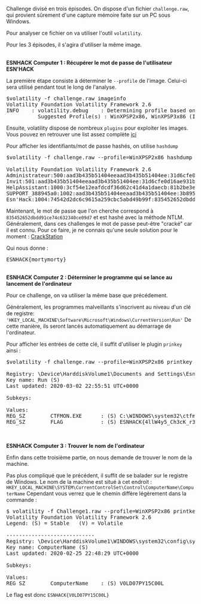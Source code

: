 Challenge divisé en trois épisodes.
On dispose d'un fichier `challenge.raw`, qui provient sûrement d'une capture mémoire faite sur un PC sous Windows.

Pour analyser ce fichier on va utiliser l'outil `volatility`.

Pour les 3 épisodes, il s'agira d'utiliser la même image.

<br/>
<strong>ESNHACK Computer 1 : Récupérer le mot de passe de l'utilisateur ESN'HACK</strong>

La première étape consiste à déterminer le `--profile` de l'image. Celui-ci sera utilisé pendant tout le long de l'analyse.

<pre>$volatility -f challenge.raw imageinfo
Volatility Foundation Volatility Framework 2.6
INFO    : volatility.debug    : Determining profile based on KDBG search...
          Suggested Profile(s) : WinXPSP2x86, WinXPSP3x86 (Instantiated with WinXPSP2x86)
</pre>

Ensuite, volatility dispose de nombreux `plugins` pour exploiter les images.
Vous pouvez en retrouver une list assez complète <a href="http://repository.root-me.org/Forensic/EN%20-%20Volatility%20cheatsheet%20v2.4.pdf">ici</a>


Pour afficher les identifiants/mot de passe hashés, on utilise `hashdump`

<pre>$volatility -f challenge.raw --profile=WinXPSP2x86 hashdump

Volatility Foundation Volatility Framework 2.6
Administrateur:500:aad3b435b51404eeaad3b435b51404ee:31d6cfe0d16ae931b73c59d7e0c089c0:::
Invit:501:aad3b435b51404eeaad3b435b51404ee:31d6cfe0d16ae931b73c59d7e0c089c0:::
HelpAssistant:1000:3cf54e12eafdcdf36d62c41d4a1daecb:81b2be3e89b7f236ec28dcffd2cde734:::
SUPPORT_388945a0:1002:aad3b435b51404eeaad3b435b51404ee:3b895d32baf7d48355c7495bf4e705b9:::
Esn'Hack:1004:74542d2dc6c9615a259cbc5abd49b99f:835452652dbdd91ce74c632340ce09d7:::
</pre>

Maintenant, le mot de passe que l'on cherche correspond à `835452652dbdd91ce74c632340ce09d7` et est hashé avec la méthode NTLM.
Généralement, dans ces challenges le mot de passe peut-être "cracké" car il est connu.
Pour ce faire, je ne connais qu'une seule solution pour le moment : <a href="https://crackstation.net/">CrackStation</a>

Qui nous donne : <pre>ESNHACK{mortymorty}</pre>

<br/>
<strong>ESNHACK Computer 2 : Déterminer le programme qui se lance au lancement de l'ordinateur</strong>

Pour ce challenge, on va utiliser la même base que précédement.

Généralement, les programmes malveillants s'inscrivent au niveau d'un clé de registre: `'HKEY_LOCAL_MACHINE\Software\Microsoft\Windows\CurrentVersion\Run'`
De cette manière, ils seront lancés automatiquement au démarrage de l'ordinateur.

Pour afficher les entrées de cette clé, il suffit d'utiliser le plugin `prinkey` ainsi :

<pre>$volatility -f challenge.raw --profile=WinXPSP2x86 printkey -K 'Software\Microsoft\Windows\CurrentVersion\Run'

Registry: \Device\HarddiskVolume1\Documents and Settings\Esn'Hack\NTUSER.DAT
Key name: Run (S)
Last updated: 2020-03-02 22:55:51 UTC+0000

Subkeys:

Values:
REG_SZ        CTFMON.EXE      : (S) C:\WINDOWS\system32\ctfmon.exe
REG_SZ        FLAG            : (S) ESNHACK{4llW4y5_Ch3cK_r3gI57rY_K3y}

</pre>

<br/>
<strong>ESNHACK Computer 3 : Trouver le nom de l'ordinateur</strong>

Enfin dans cette troisième partie, on nous demande de trouver le nom de la machine.

Pas plus compliqué que le précédent, il suffit de se balader sur le registre de Windows.
Le nom de la machine est situé à cet endroit : `HKEY_LOCAL_MACHINE\SYSTEM\CurrentControlSet\Control\ComputerName\ComputerName`
Cependant vous verrez que le chemin diffère légèrement dans la commande :

<pre>$ volatility -f Challenge1.raw --profile=WinXPSP2x86 printkey -K 'ControlSet001\Control\ComputerName\ComputerName'     
Volatility Foundation Volatility Framework 2.6
Legend: (S) = Stable   (V) = Volatile

----------------------------
Registry: \Device\HarddiskVolume1\WINDOWS\system32\config\system
Key name: ComputerName (S)
Last updated: 2020-02-25 22:48:29 UTC+0000

Subkeys:

Values:
REG_SZ        ComputerName    : (S) V0LD07PY15C00L
</pre>

Le flag est donc `ESNHACK{V0LD07PY15C00L}`

